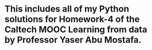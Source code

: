 
# This includes all of my Python solutions for Homework-4 of the Caltech MOOC Learning from data by Professor Yaser Abu Mostafa.
